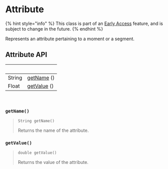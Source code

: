 # Attribute

{% hint style="info" %}
This class is part of an [Early Access](../../../appendix/feature-production-readiness.md) feature, and is subject to change in the future.
{% endhint %}

Represents an attribute pertaining to a moment or a segment.

## Attribute API <a href="#attribute-api" id="attribute-api"></a>

| ​      | ​                                     |
| ------ | ------------------------------------- |
| String | ​[getName](attribute.md#getname) ()   |
| Float  | ​[getValue](attribute.md#getvalue) () |

​‌

### `getName()` <a href="#getname" id="getname"></a>

> ```
> String getName()
> ```
>
> Returns the name of the attribute.

### `getValue()` <a href="#getvalue" id="getvalue"></a>

> ```
> double getValue()
> ```
>
> Returns the value of the attribute.
